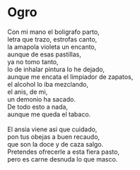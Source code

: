 # Ogro

Con mi mano el boligrafo parto,</br>
letra que trazo, estrofas canto,</br>
la amapola violeta un encanto,</br>
aunque de esas pastillas,</br>
ya no tomo tanto,</br>
lo de inhalar pintura lo he dejado,</br>
aunque me encata el limpiador de zapatos,</br>
el alcohol lo iba mezclando,</br>
el anis, de mi,</br>
un demonio ha sacado.</br>
De todo esto a nada,</br>
aunque me queda el tabaco.</br>
</br>
El ansia viene asi que cuidado,</br>
pon tus obejas a buen recaudo,</br>
que son la doce y de caza salgo.</br>
Pretendes ofrecerle a esta fiera pasto,</br>
pero es carne desnuda lo que masco.</br>
